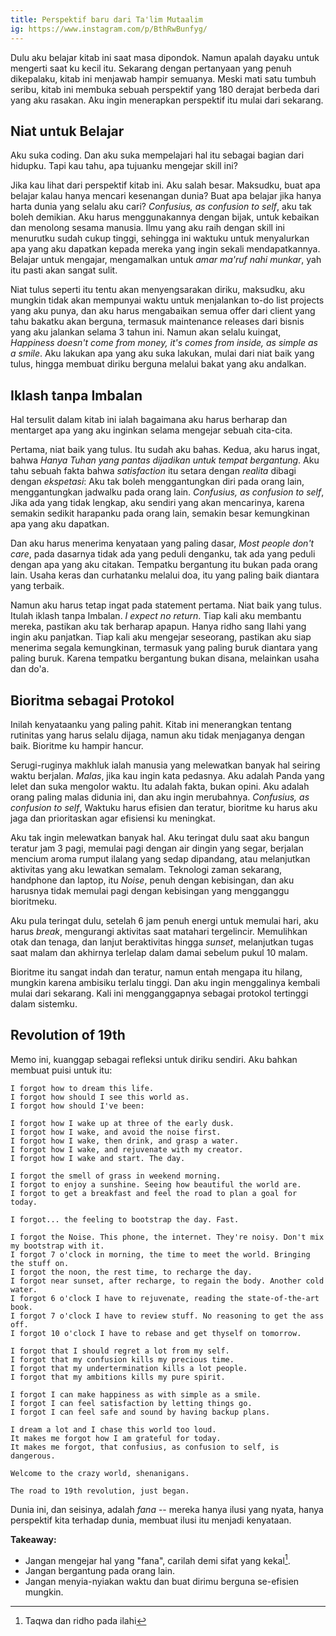 ```yaml
---
title: Perspektif baru dari Ta'lim Mutaalim
ig: https://www.instagram.com/p/BthRwBunfyg/
---
```


Dulu aku belajar kitab ini saat masa dipondok. Namun apalah dayaku untuk mengerti saat ku kecil itu. Sekarang dengan pertanyaan yang penuh dikepalaku, kitab ini menjawab hampir semuanya. Meski mati satu tumbuh seribu, kitab ini membuka sebuah perspektif yang 180 derajat berbeda dari yang aku rasakan. Aku ingin menerapkan perspektif itu mulai dari sekarang.

## Niat untuk Belajar

Aku suka coding. Dan aku suka mempelajari hal itu sebagai bagian dari hidupku. Tapi kau tahu, apa tujuanku mengejar skill ini?

Jika kau lihat dari perspektif kitab ini. Aku salah besar. Maksudku, buat apa belajar kalau hanya mencari kesenangan dunia? Buat apa belajar jika hanya harta dunia yang selalu aku cari? _Confusius, as confusion to self_, aku tak boleh demikian. Aku harus menggunakannya dengan bijak, untuk kebaikan dan menolong sesama manusia. Ilmu yang aku raih dengan skill ini menurutku sudah cukup tinggi, sehingga ini waktuku untuk menyalurkan apa yang aku dapatkan kepada mereka yang ingin sekali mendapatkannya. Belajar untuk mengajar, mengamalkan untuk _amar ma'ruf nahi munkar_, yah itu pasti akan sangat sulit.

Niat tulus seperti itu tentu akan menyengsarakan diriku, maksudku, aku mungkin tidak akan mempunyai waktu untuk menjalankan to-do list projects yang aku punya, dan aku harus mengabaikan semua offer dari client yang tahu bakatku akan berguna, termasuk maintenance releases dari bisnis yang aku jalankan selama 3 tahun ini. Namun akan selalu kuingat, _Happiness doesn't come from money, it's comes from inside, as simple as a smile_. Aku lakukan apa yang aku suka lakukan, mulai dari niat baik yang tulus, hingga membuat diriku berguna melalui bakat yang aku andalkan.

## Iklash tanpa Imbalan

Hal tersulit dalam kitab ini ialah bagaimana aku harus berharap dan mentarget apa yang aku inginkan selama mengejar sebuah cita-cita.

Pertama, niat baik yang tulus. Itu sudah aku bahas. Kedua, aku harus ingat, bahwa *Hanya Tuhan yang pantas dijadikan untuk tempat bergantung*. Aku tahu sebuah fakta bahwa *satisfaction* itu setara dengan *realita* dibagi dengan *ekspetasi*: Aku tak boleh menggantungkan diri pada orang lain, menggantungkan jadwalku pada orang lain.  _Confusius, as confusion to self_, Jika ada yang tidak lengkap, aku sendiri yang akan mencarinya, karena semakin sedikit harapanku pada orang lain, semakin besar kemungkinan apa yang aku dapatkan.

Dan aku harus menerima kenyataan yang paling dasar, *Most people don't care*, pada dasarnya tidak ada yang peduli denganku, tak ada yang peduli dengan apa yang aku citakan. Tempatku bergantung itu bukan pada orang lain. Usaha keras dan curhatanku melalui doa, itu yang paling baik diantara yang terbaik.

Namun aku harus tetap ingat pada statement pertama. Niat baik yang tulus. Itulah iklash tanpa Imbalan. *I expect no return*. Tiap kali aku membantu mereka, pastikan aku tak berharap apapun. Hanya ridho sang Ilahi yang ingin aku panjatkan. Tiap kali aku mengejar seseorang, pastikan aku siap menerima segala kemungkinan, termasuk yang paling buruk diantara yang paling buruk. Karena tempatku bergantung bukan disana, melainkan usaha dan do'a.

## Bioritma sebagai Protokol

Inilah kenyataanku yang paling pahit. Kitab ini menerangkan tentang rutinitas yang harus selalu dijaga, namun aku tidak menjaganya dengan baik. Bioritme ku hampir hancur.

Serugi-ruginya makhluk ialah manusia yang melewatkan banyak hal seiring waktu berjalan. _Malas_, jika kau ingin kata pedasnya. Aku adalah Panda yang lelet dan suka mengolor waktu. Itu adalah fakta, bukan opini. Aku adalah orang paling malas didunia ini, dan aku ingin merubahnya. _Confusius, as confusion to self_, Waktuku harus efisien dan teratur, bioritme ku harus aku jaga dan prioritaskan agar efisiensi ku meningkat.

Aku tak ingin melewatkan banyak hal. Aku teringat dulu saat aku bangun teratur jam 3 pagi, memulai pagi dengan air dingin yang segar, berjalan mencium aroma rumput ilalang yang sedap dipandang, atau melanjutkan aktivitas yang aku lewatkan semalam. Teknologi zaman sekarang, handphone dan laptop, itu _Noise_, penuh dengan kebisingan, dan aku harusnya tidak memulai pagi dengan kebisingan yang mengganggu bioritmeku.

Aku pula teringat dulu, setelah 6 jam penuh energi untuk memulai hari, aku harus *break*, mengurangi aktivitas saat matahari tergelincir. Memulihkan otak dan tenaga, dan lanjut beraktivitas hingga _sunset_, melanjutkan tugas saat malam dan akhirnya terlelap dalam damai sebelum pukul 10 malam.

Bioritme itu sangat indah dan teratur, namun entah mengapa itu hilang, mungkin karena ambisiku terlalu tinggi. Dan aku ingin menggalinya kembali mulai dari sekarang. Kali ini mengganggapnya sebagai protokol tertinggi dalam sistemku.

## Revolution of 19th

Memo ini, kuanggap sebagai refleksi untuk diriku sendiri. Aku bahkan membuat puisi untuk itu:

```
I forgot how to dream this life.
I forgot how should I see this world as.
I forgot how should I've been:

I forgot how I wake up at three of the early dusk.
I forgot how I wake, and avoid the noise first.
I forgot how I wake, then drink, and grasp a water.
I forgot how I wake, and rejuvenate with my creator.
I forgot how I wake and start. The day.

I forgot the smell of grass in weekend morning.
I forgot to enjoy a sunshine. Seeing how beautiful the world are.
I forgot to get a breakfast and feel the road to plan a goal for today.

I forgot... the feeling to bootstrap the day. Fast.

I forgot the Noise. This phone, the internet. They're noisy. Don't mix my bootstrap with it.
I forgot 7 o'clock in morning, the time to meet the world. Bringing the stuff on.
I forgot the noon, the rest time, to recharge the day.
I forgot near sunset, after recharge, to regain the body. Another cold water.
I forgot 6 o'clock I have to rejuvenate, reading the state-of-the-art book.
I forgot 7 o'clock I have to review stuff. No reasoning to get the ass off.
I forgot 10 o'clock I have to rebase and get thyself on tomorrow.

I forgot that I should regret a lot from my self.
I forgot that my confusion kills my precious time.
I forgot that my undertermination kills a lot people.
I forgot that my ambitions kills my pure spirit.

I forgot I can make happiness as with simple as a smile.
I forgot I can feel satisfaction by letting things go.
I forgot I can feel safe and sound by having backup plans.

I dream a lot and I chase this world too loud.
It makes me forgot how I am grateful for today.
It makes me forgot, that confusius, as confusion to self, is dangerous.

Welcome to the crazy world, shenanigans.

The road to 19th revolution, just began.
```

Dunia ini, dan seisinya, adalah _fana_ -- mereka hanya ilusi yang nyata, hanya perspektif kita terhadap dunia, membuat ilusi itu menjadi kenyataan.

**Takeaway:**
+ Jangan mengejar hal yang "fana", carilah demi sifat yang kekal[^1].
+ Jangan bergantung pada orang lain.
+ Jangan menyia-nyiakan waktu dan buat dirimu berguna se-efisien mungkin.

[^1]: Taqwa dan ridho pada ilahi

<!--
Buku ini pada dasarnya membahas tentang adab belajar mengajar, namun isinya lebih dari itu. Tujuan dari pengarang ialah meluruskan niat pelajar, menjelaskan apa yang membuat belajarnya barokah (bermanfaat) dan mana yang justru membuatnya jauh -- Meski aku rasa, buku ini membahas lebih dari itu, sebut saja subbab-subbabnya, mulai dari meluruskan niat hingga adab mengejar cita-cita yang luhur. Aku melihat bahwa kitab itu selurus dengan pepatah-pepatah dulu yang aku ingat, dan jika dikaitkan dengan filosopi yang lain, kitab ini seperti meringkasnya menjadi satu. Aku sampai takjub membacanya.

Dari banyaknya hal yang disuguhkan dikitab ini. Aku hanya membahas bagian kecil yang relevan dengan judul artikel ini: Apa hakikat belajar dan bercita-cita ala Ta'lim Mutaalim?

## Hakikat Belajar.

> Belajarlah! sebab Ilmu adalah hiasan bagi pemiliknya. Jadikan hari-harimu untuk menambah Ilmu.

Pepatah nomor satu ialah *tak ada kata terlambat untuk belajar*. Kau tahu ada banyak sekali lautan ilmu yang tersebar didunia ini, jauh lebih luas melebihi jangka umur kita yang pendek. Rugi kalau kita enggan mengisi hidup kita dengan ilmu. Bahkan orang yang lebih mementingkan rasa malas daripada *thalibal ilmi* adalah serugi-ruginya makhluk yang hidup didunia ini.

Sekali lagi,  **tak ada kata terlambat untuk belajar**, karena Ilmu itu tidak terbatas, namun Ilmu apa yang paling pantas didahulukan?

#### Ilmu Akhirat

Menurut kitab, ia ialah ilmu *Hal*: ilmu agama dan apapun yang dibutuhkan untuk memenuhi kewajiban amalan akhirat, seperti shalat. Termasuk semua ilmu yang mendukungnya seperti syarat rukun, dan hal-hal yang membatalkannya. Begitu pula pada Puasa, termasuk Zakat bagi yang berharta, termasuk Haji bagi yang sudah mampu, termasuk Ilmu jual/beli pun wajib dipelajari jika ingin berdagang, dan lain seterusnya.

Jika kamu bertanya, mengapa demikian? Ingat pepatah nomor dua, bahwa **kita hidup untuk beribadah**. Jadi jika kita tidak mempelajarinya, Apakah ibadah kita benar? Sia-sia juga kan kalau tidak benar? Maka dari itu, ilmu akhirat wajib ditekuni. Lagipula ini juga merupakan salah satu bukti untuk kita ber-Taqwa pada Allah.

Sekali lagi, aku menekankan ini karena... jangankan mencari ilmu akhirat, kita (termasuk saya) bahkan malas-malasan dan sibuk untuk mencari ilmu dunia yang justru amat sangat luas. Ini bukan berarti kita hanya diwajibkan untuk mempelajari amal akhirat saja, namun apapun yang bermanfaat didunia dan akhirat. Ilmu lain tidak bermanfaat (ramalan, judi, dsb.) harusnya dijauhkan karena sia-sia dan merugikan[^1].

Simpan itu baik baik. Ilmu akhirat itu tak boleh kalah penting, sebagai bentuk taqwa kita pada Allah. Namun bagaimana dengan ilmu dunia?

#### Ilmu Dunia

Ada banyak jenis ilmu dunia didunia ini.

[^1]: Di dalam kitab sudah dijelaskan bahwa ilmu Nujum (untuk meramal) jelas diharamkan karena hanya mitos dan tidak ada dasarnya. Namun didunia sekarang, ramalan pun lazim dan lebih pintar, contoh saja ramalan cuaca, traffic, bahkan stock pasar. Apakah itu diharamkan pula? Aku belum yakin. -->